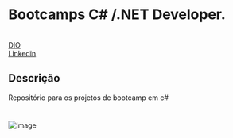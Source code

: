 # Bootcamps C# /.NET Developer.
<br>
<a href="https://www.dio.me"> DIO </a>
<br>
<a href="https://www.linkedin.com/in/lucas-da-paz-laranjeira-leite-822072200/"> Linkedin </a>

## Descrição 
Repositório para os projetos de bootcamp em c#


#
![image](https://salvadortech.salvador.ba.gov.br/wp-content/uploads/2022/07/logo.png)
